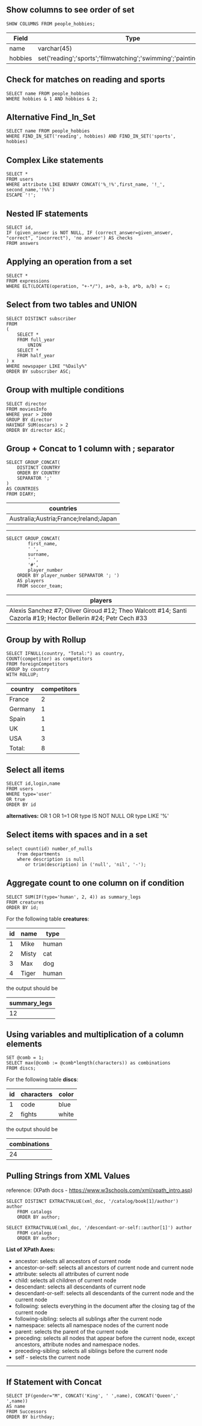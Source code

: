 
## Show columns to see order of set

	SHOW COLUMNS FROM people_hobbies;

|Field|Type|Null|Key|Default|Extra|
|---|---|---|---|---|---|
|name|varchar(45)|NO|PRI|NULL|
|hobbies|set('reading';'sports';'filmwatching';'swimming';'painting';'writing')|NO| - |NULL	|

## Check for matches on reading and sports

	SELECT name FROM people_hobbies   
	WHERE hobbies & 1 AND hobbies & 2;

## Alternative Find_In_Set

	SELECT name FROM people_hobbies   
	WHERE FIND_IN_SET('reading', hobbies) AND FIND_IN_SET('sports', hobbies)

## Complex Like statements

	SELECT *   
	FROM users   
	WHERE attribute LIKE BINARY CONCAT('%_!%',first_name, '!_', second_name,'!%%')   
	ESCAPE '!';   

## Nested IF statements
	SELECT id,   
	IF (given_answer is NOT NULL, IF (correct_answer=given_answer, "correct", "incorrect"), 'no answer') AS checks   
	FROM answers   

## Applying an operation from a set
	SELECT *   
	FROM expressions   
	WHERE ELT(LOCATE(operation, "+-*/"), a+b, a-b, a*b, a/b) = c;   

## Select from two tables and UNION

    SELECT DISTINCT subscriber
    FROM
    (
        SELECT *
        FROM full_year
            UNION
        SELECT *
        FROM half_year
    ) x
    WHERE newspaper LIKE "%Daily%"
    ORDER BY subscriber ASC;
    
## Group with multiple conditions
    SELECT director 
    FROM moviesInfo
    WHERE year > 2000 
    GROUP BY director
    HAVINGF SUM(oscars) > 2
    ORDER BY director ASC;
    
## Group + Concat to 1 column with ; separator
    SELECT GROUP_CONCAT(
        DISTINCT COUNTRY 
        ORDER BY COUNTRY 
        SEPARATOR ';'
    ) 
    AS COUNTRIES
    FROM DIARY;
    
|countries|
|---|
|Australia;Austria;France;Ireland;Japan|

---
    SELECT GROUP_CONCAT(
		    first_name, 
		    ' ', 
		    surname, 
		    ' ', 
		    '#', 
		    player_number 
	    ORDER BY player_number SEPARATOR '; ') 
	    AS players 
	    FROM soccer_team;
    
|players|
|---|
|Alexis Sanchez #7; Oliver Giroud #12; Theo Walcott #14; Santi Cazorla #19; Hector Bellerin #24; Petr Cech #33|

## Group by with Rollup
	SELECT IFNULL(country, "Total:") as country,
    COUNT(competitor) as competitors
    FROM foreignCompetitors
    GROUP by country
    WITH ROLLUP;
    
|country|competitors|
|---|---|
|France|2|
|Germany|1|
|Spain|1|
|UK|1|
|USA|3|
|Total:|8|


## Select all items
    SELECT id,login,name
    FROM users
    WHERE type='user'
    OR true 
    ORDER BY id

**alternatives:**
OR 1
OR 1=1
OR type IS NOT NULL
OR type LIKE '%'
              
## Select items with spaces and in a set

    select count(id) number_of_nulls
        from departments
        where description is null 
           or trim(description) in ('null', 'nil', '-');  
           
## Aggregate count to one column on if condition

    SELECT SUM(IF(type='human', 2, 4)) as summary_legs
    FROM creatures
    ORDER BY id;
    
For the following table **creatures**:

|id|name|type|
|---|---|---|
|1|Mike|human|
|2|Misty|cat|
|3|Max|dog|
|4|Tiger|human|
the output should be

|summary_legs|
|---|
|12|


## Using variables and multiplication of a column elements
	SET @comb = 1;
	SELECT max(@comb := @comb*length(characters)) as combinations
    FROM discs;
    
   For the following table **discs**:

|id|characters|color|
|---|---|---|
|1|code|blue|
|2|fights|white|

the output should be

|combinations|
|---|
|24|


## Pulling Strings from XML Values 

reference: (XPath docs - https://www.w3schools.com/xml/xpath_intro.asp)

    SELECT DISTINCT EXTRACTVALUE(xml_doc, '/catalog/book[1]/author') author
        FROM catalogs
        ORDER BY author;

    SELECT EXTRACTVALUE(xml_doc, '/descendant-or-self::author[1]') author
        FROM catalogs
        ORDER BY author;
	

**List of XPath Axes:**
- ancestor: selects all ancestors of current node
- ancestor-or-self: selects all ancestors of current node and current node
- attribute: selects all attributes of current node
- child: selects all children of current node
- descendant: selects all descendants of current node
- descendant-or-self: selects all descendants of the current node and the current node
- following: selects everything in the document after the closing tag of the current node
- following-sibling: selects all sublings after the current node
- namespace: selects all namespace nodes of the current node
- parent: selects the parent of the current node
- preceding: selects all nodes that appear before the current node, except ancestors, attribute nodes and namespace nodes.
- preceding-sibling: selects all siblings before the current node
- self - selects the current node

---

## If Statement with Concat

	SELECT IF(gender="M", CONCAT('King', ' ',name), CONCAT('Queen',' ',name)) 
    AS name
    FROM Successors
    ORDER BY birthday;




              
  
    

    

